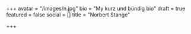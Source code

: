 +++
avatar = "/images/n.jpg"
bio = "My kurz und bündig bio"
draft = true
featured = false
social = []
title = "Norbert Stange"

+++
